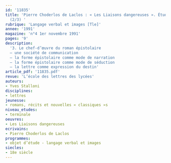 ```yaml
---
id: '11835'
title: 'Pierre Choderlos de Laclos : « Les Liaisons dangereuses ». Étude intégrale
  (2/3) '
rubrique: 'Langage verbal et images [Tle]'
annee: '1991'
magazine: 'n°4 1er novembre 1991'
pages: '9'
description: 
  '3. Le chef-d’œuvre du roman épistolaire
  – une société de communication
  – la forme épistolaire comme mode de narration
  – la forme épistolaire comme mode de séduction
  – la lettre comme expression du destin'
article_pdf: '11835.pdf'
revue: 'L’école des lettres des lycées'
auteurs:
- Yves Stalloni
disciplines:
- lettres
jeunesse:
- romans, récits et nouvelles « classiques »s
niveau_etudes:
- terminale
oeuvres:
- Les Liaisons dangereuses
ecrivains:
- Pierre Choderlos de Laclos
programmes:
- objet d’étude - langage verbal et images
siecles:
- 18e siècle
---
```

